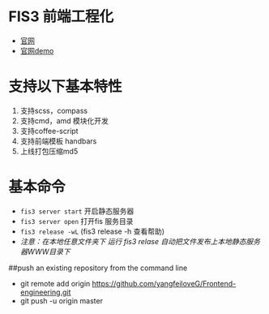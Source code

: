 # FIS3 前端工程化
+ [官网](https://github.com/fex-team/fis)
+ [官网demo](https://github.com/fex-team/fis3-demo)

# 支持以下基本特性
1. 支持scss，compass
2. 支持cmd，amd 模块化开发
3. 支持coffee-script 
4. 支持前端模板 handbars
5. 上线打包压缩md5

# 基本命令
+ `fis3 server start` 开启静态服务器
+ `fis3 server open` 打开fis 服务目录
+ `fis3 release -wL` (fis3 release -h 查看帮助) 
+ *注意：在本地任意文件夹下 运行 fis3 relase 自动把文件发布上本地静态服务器WWW目录下*

##push an existing repository from the command line

+ git remote add origin https://github.com/yangfeiloveG/Frontend-engineering.git
+ git push -u origin master  